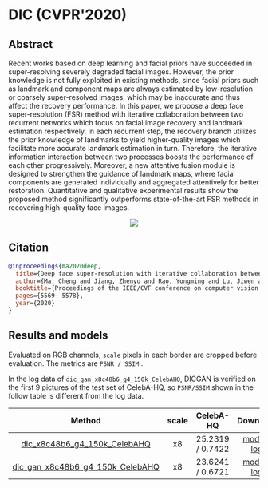 # DIC (CVPR'2020)

## Abstract

<!-- [ABSTRACT] -->

Recent works based on deep learning and facial priors have succeeded in super-resolving severely degraded facial images. However, the prior knowledge is not fully exploited in existing methods, since facial priors such as landmark and component maps are always estimated by low-resolution or coarsely super-resolved images, which may be inaccurate and thus affect the recovery performance. In this paper, we propose a deep face super-resolution (FSR) method with iterative collaboration between two recurrent networks which focus on facial image recovery and landmark estimation respectively. In each recurrent step, the recovery branch utilizes the prior knowledge of landmarks to yield higher-quality images which facilitate more accurate landmark estimation in turn. Therefore, the iterative information interaction between two processes boosts the performance of each other progressively. Moreover, a new attentive fusion module is designed to strengthen the guidance of landmark maps, where facial components are generated individually and aggregated attentively for better restoration. Quantitative and qualitative experimental results show the proposed method significantly outperforms state-of-the-art FSR methods in recovering high-quality face images.

<!-- [IMAGE] -->
<p align="center">
  <img src="https://user-images.githubusercontent.com/7676947/144017838-63e31123-1b59-4743-86bb-737bd32a9209.png" />
</p>

<!-- [PAPER_TITLE: Deep Face Super-Resolution with Iterative Collaboration between Attentive Recovery and Landmark Estimation] -->
<!-- [PAPER_URL: https://arxiv.org/abs/2003.13063] -->

## Citation

<!-- [ALGORITHM] -->

```bibtex
@inproceedings{ma2020deep,
  title={Deep face super-resolution with iterative collaboration between attentive recovery and landmark estimation},
  author={Ma, Cheng and Jiang, Zhenyu and Rao, Yongming and Lu, Jiwen and Zhou, Jie},
  booktitle={Proceedings of the IEEE/CVF conference on computer vision and pattern recognition},
  pages={5569--5578},
  year={2020}
}
```

## Results and models
Evaluated on RGB channels, `scale` pixels in each border are cropped before evaluation.
The metrics are `PSNR / SSIM` .

In the log data of `dic_gan_x8c48b6_g4_150k_CelebAHQ`, DICGAN is verified on the first 9 pictures of the test set of CelebA-HQ, so `PSNR/SSIM` shown in the follow table is different from the log data.

|                                             Method                                             | scale |     CelebA-HQ    |                                                                                                                      Download                                                                                                                       |
| :--------------------------------------------------------------------------------------------: | :---: | :--------------: | :-------------------------------------------------------------------------------------------------------------------------------------------------------------------------------------------------------------------------------------------------: |
| [dic_x8c48b6_g4_150k_CelebAHQ](/configs/restorers/dic/dic_x8c48b6_g4_150k_CelebAHQ.py)         |   x8  | 25.2319 / 0.7422 | [model](https://download.openmmlab.com/mmediting/restorers/dic/dic_x8c48b6_g4_150k_CelebAHQ_20210611-5d3439ca.pth) \| [log](https://download.openmmlab.com/mmediting/restorers/dic/dic_x8c48b6_g4_150k_CelebAHQ_20210611-5d3439ca.log.json)         |
| [dic_gan_x8c48b6_g4_150k_CelebAHQ](/configs/restorers/dic/dic_gan_x8c48b6_g4_500k_CelebAHQ.py) |   x8  | 23.6241 / 0.6721 | [model](https://download.openmmlab.com/mmediting/restorers/dic/dic_gan_x8c48b6_g4_500k_CelebAHQ_20210625-3b89a358.pth) \| [log](https://download.openmmlab.com/mmediting/restorers/dic/dic_gan_x8c48b6_g4_500k_CelebAHQ_20210625-3b89a358.log.json) |
